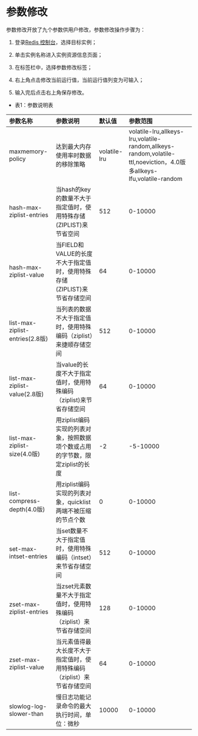 # 参数修改

参数修改开放了九个参数供用户修改，参数修改操作步骤为：

1. 登录[Redis 控制台](https://redis-console.jdcloud.com/redis)，选择目标实例；

2. 单击实例名称进入实例资源信息页面；

3. 在标签栏中，选择参数修改标签；

4. 右上角点击修改当前运行值，当前运行值列变为可输入；

5. 输入完后点击右上角保存修改。

- 表1：参数说明表

参数名称|参数说明|默认值|参数范围
:--|:--|:--|:--
maxmemory-policy|达到最大内存使用率时数据的移除策略|volatile-lru|volatile-lru,allkeys-lru,volatile-random,allkeys-random,volatile-ttl,noeviction，4.0版多allkeys-lfu,volatile-random
hash-max-ziplist-entries|当hash的key的数量不大于指定值时，使用特殊存储(ZIPLIST)来节省空间|512|0-10000
hash-max-ziplist-value|当FIELD和VALUE的长度不大于指定值时，使用特殊存储(ZIPLIST)来节省存储空间|64|0-10000
list-max-ziplist-entries(2.8版)|当列表的数据不大于指定值时，使用特殊编码（ziplist）来捷顺存储空间|512|0-10000
list-max-ziplist-value(2.8版)|当value的长度不大于指定值时，使用特殊编码（ziplist)来节省存储空间|64|0-10000
list-max-ziplist-size(4.0版)|用ziplist编码实现的列表对象，按照数据项个数或占用的字节数，限定ziplist的长度|-2|-5-10000
list-compress-depth(4.0版)|用ziplist编码实现的列表对象，quicklist两端不被压缩的节点个数|0|0-10000
set-max-intset-entries|当set数量不大于指定值时，使用特殊编码（intset）来节省存储空间|512|0-10000
zset-max-ziplist-entries|当zset元素数量不大于指定值时，使用特殊编码（ziplist）来节省存储空间|128|0-10000
zset-max-ziplist-value|当元素值得最大长度不大于指定值时，使用特殊编码（ziplist）来节省存储空间|64|0-10000
slowlog-log-slower-than|慢日志功能记录命令的最大执行时间，单位：微秒|10000|0-10000

